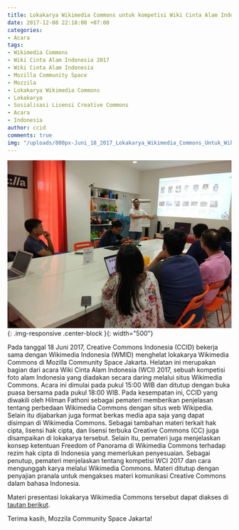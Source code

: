 ```yaml
---
title: Lokakarya Wikimedia Commons untuk kompetisi Wiki Cinta Alam Indonesia 2017
date: 2017-12-08 22:18:00 +07:00
categories:
- Acara
tags:
- Wikimedia Commons
- Wiki Cinta Alam Indonesia 2017
- Wiki Cinta Alam Indonesia
- Mozilla Community Space
- Mozzila
- Lokakarya Wikimedia Commons
- Lokakarya
- Sosialisasi Lisensi Creative Commons
- Acara
- Indonesia
author: ccid
comments: true
img: "/uploads/800px-Juni_18_2017_Lokakarya_Wikimedia_Commons_Untuk_Wiki_Cinta_Alam_Indonesia_2017.jpg"
---
```


![800px-Juni_18_2017_Lokakarya_Wikimedia_Commons_Untuk_Wiki_Cinta_Alam_Indonesia_2017.jpg](/uploads/800px-Juni_18_2017_Lokakarya_Wikimedia_Commons_Untuk_Wiki_Cinta_Alam_Indonesia_2017.jpg){: .img-responsive .center-block }{: width="500"}

Pada tanggal 18 Juni 2017, Creative Commons Indonesia (CCID) bekerja sama dengan Wikimedia Indonesia (WMID) menghelat lokakarya Wikimedia Commons di Mozilla Community Space Jakarta. Helatan ini merupakan bagian dari acara Wiki Cinta Alam Indonesia (WCI) 2017, sebuah kompetisi foto alam Indonesia yang diadakan secara daring melalui situs Wikimedia Commons. Acara ini dimulai pada pukul 15:00 WIB dan ditutup dengan buka puasa bersama pada pukul 18:00 WIB. Pada kesempatan ini, CCID yang diwakili oleh Hilman Fathoni sebagai pemateri memberikan penjelasan tentang perbedaan Wikimedia Commons dengan situs web Wikipedia. Selain itu dijabarkan juga format berkas media apa saja yang dapat disimpan di Wikimedia Commons. Sebagai tambahan materi terkait hak cipta, lisensi hak cipta, dan lisensi terbuka Creative Commons (CC) juga disampaikan di lokakarya tersebut. Selain itu, pemateri juga menjelaskan konsep ketentuan Freedom of Panorama di Wikimedia Commons terhadap rezim hak cipta di Indonesia yang memerlukan penyesuaian. Sebagai penutup, pemateri menjelaskan tentang kompetisi WCI 2017 dan cara mengunggah karya melalui Wikimedia Commons. Materi ditutup dengan penyajian pranala untuk mengakses materi komunikasi Creative Commons dalam bahasa Indonesia.

Materi presentasi lokakarya Wikimedia Commons tersebut dapat diakses di [tautan berikut](https://www.slideshare.net/CreativeCommonsIndonesia/ccidwmid-18-juni-2017-lokakarya-wikimedia-commons-untuk-wci-2017-di-mozilla-community-space).

Terima kasih, Mozzila Community Space Jakarta!
